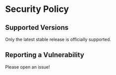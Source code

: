 # Security Policy

## Supported Versions

Only the latest stable release is officially supported.

## Reporting a Vulnerability

Please open an issue!
